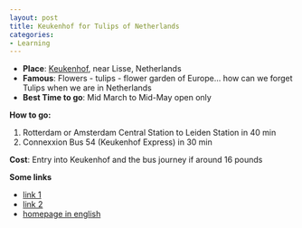 ```yaml
---
layout: post
title: Keukenhof for Tulips of Netherlands
categories:
- Learning
---
```



- **Place**: [Keukenhof](http://en.wikipedia.org/wiki/Keukenhof), near Lisse, Netherlands
- **Famous**: Flowers - tulips - flower garden of Europe... how can we forget Tulips when we are in Netherlands
- **Best Time to go**: Mid March to Mid-May open only

**How to go:**

1. Rotterdam or Amsterdam Central Station to Leiden Station in 40 min
2. Connexxion Bus 54 (Keukenhof Express) in 30 min

**Cost**: Entry into Keukenhof and the bus journey if around 16 pounds

**Some links**

- [link 1](http://www.ukstudentlife.com/Travel/Tours/Netherlands/Keukenhof.htm)
- [link 2](http://europeforvisitors.com/europe/articles/keukenhof_gardens.htm)
- [homepage in english](http://www.keukenhof.nl/nm/english.html)
